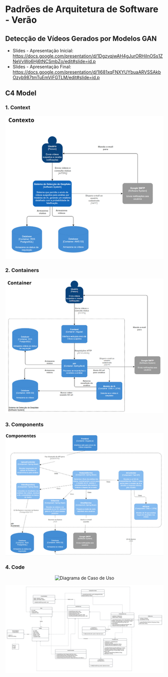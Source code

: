 # Padrões de Arquitetura de Software - Verão

## Detecção de Vídeos Gerados por Modelos GAN

* Slides - Apresentação Inicial: <https://docs.google.com/presentation/d/1DgzvqjwAH4gJurORHiInOSs1ZNeVvWo6Hj6tNCSmbZo/edit#slide=id.p>
* Slides - Apresentação Final: <https://docs.google.com/presentation/d/1l681xqFNXYUYbuaARVSSAkbOzyb987tmTuEmViFGTLM/edit#slide=id.p>
  
## C4 Model

### 1. Context

<p align="center">
    <img src="images/C4_context.png" alt="Diagrama de Contexto" width="650"/>
<p>

### 2. Containers

<p align="center">
    <img src="images/C4_container.png" alt="Diagrama de Containers" width="650"/>
<p>

### 3. Components
<p align="center">
    <img src="images/C4_components.png" alt="Diagrama de Containers" width="650"/>
<p>

### 4. Code
<p align="center">
    <img src="reports/diagrama_casos_de_uso.jpg" alt="Diagrama de Caso de Uso" width="650"/>
<p>
<p align="center">
    <img src="images/back_api_class_diagram.png" alt="Diagrama de Classe" width="650"/>
<p>

